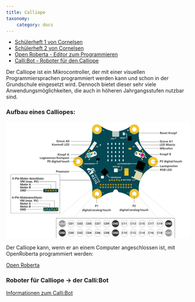 ```yaml
---
title: Calliope
taxonomy:
    category: docs
---
```

- [Schülerheft 1 von Cornelsen](../../cornelsen-schuelermaterial-1.pdf)
- [Schülerheft 2 von Cornelsen](../../cornelsen-schuelermaterial-2.pdf)
- [Open Roberta - Editor zum Programmieren](https://lab.open-roberta.org/)
- [Calli:Bot - Roboter für den Calliope](./01callibot)


Der Calliope ist ein Mikrocontroller, der mit einer visuellen Programmiersprachen programmiert werden kann und schon in der Grundschule eingesetzt wird. Dennoch bietet dieser sehr viele Anwendungsmöglichkeiten, die auch in höheren Jahrgangsstufen nutzbar sind.
### Aufbau eines Calliopes:
![Calliope](../../images/calliope.png)

Der Calliope kann, wenn er an einem Computer angeschlossen ist, mit OpenRoberta programmiert werden:

[Open Roberta](https://lab.open-roberta.org/)

### Roboter für Calliope -> der Calli:Bot
[Informationen zum Calli:Bot](./01callibot)